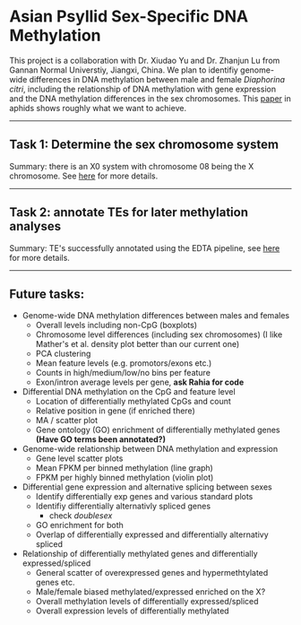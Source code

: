 # Asian Psyllid Sex-Specific DNA Methylation

This project is a collaboration with Dr. Xiudao Yu and Dr. Zhanjun Lu from Gannan Normal Universtiy, Jiangxi, China. We plan to identifiy genome-wide differences in DNA methylation between male and female *Diaphorina citri*, including the relationship of DNA methylation with gene expression and the DNA methylation differences in the sex chromosomes. This [paper](https://doi.org/10.1111/mec.15216) in aphids shows roughly what we want to achieve.

---

## Task 1: Determine the sex chromosome system
Summary: there is an X0 system with chromosome 08 being the X chromosome. See [here](./Identification_Sex_Chromosomes/identification_sex_chromosomes.md) for more details.

---

## Task 2: annotate TEs for later methylation analyses
Summary: TE's successfully annotated using the EDTA pipeline, see [here](./TE_annotation/TE_annotation.md) for more details.

---

## Future tasks:

- Genome-wide DNA methylation differences between males and females
    - Overall levels including non-CpG (boxplots)
    - Chromosome level differences (including sex chromosomes) (I like Mather's et al. density plot better than our current one)
    - PCA clustering
    - Mean feature levels (e.g. promotors/exons etc.)
    - Counts in high/medium/low/no bins per feature
    - Exon/intron average levels per gene, **ask Rahia for code**
- Differential DNA methylation on the CpG and feature level
    - Location of differentially methylated CpGs and count
    - Relative position in gene (if enriched there)
    - MA / scatter plot 
    - Gene ontology (GO) enrichment of differentially methylated genes **(Have GO terms been annotated?)**
- Genome-wide relationship between DNA methylation and expression
    - Gene level scatter plots
    - Mean FPKM per binned methylation (line graph)
    - FPKM per highly binned methylation (violin plot)
- Differential gene expression and alternative splicing between sexes
    - Identify differentially exp genes and various standard plots
    - Identifiy differentially alternativly spliced genes
        - check *doublesex*
    - GO enrichment for both
    - Overlap of differentially expressed and differentially alternativy spliced 
- Relationship of differentially methylated genes and differentially expressed/spliced
    - General scatter of overexpressed genes and hypermethtylated genes etc.
    - Male/female biased methylated/expressed enriched on the X?
    - Overall methylation levels of differentially expressed/spliced
    - Overall expression levels of differentially methylated